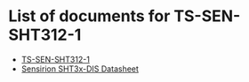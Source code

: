 # List of documents for TS-SEN-SHT312-1
- [TS-SEN-SHT312-1](TS-SEN-SHT312-1_SCH.pdf)
- [Sensirion SHT3x-DIS Datasheet](https://www.sensirion.com/fileadmin/user_upload/customers/sensirion/Dokumente/2_Humidity_Sensors/Datasheets/Sensirion_Humidity_Sensors_SHT3x_Datasheet_digital.pdf)
